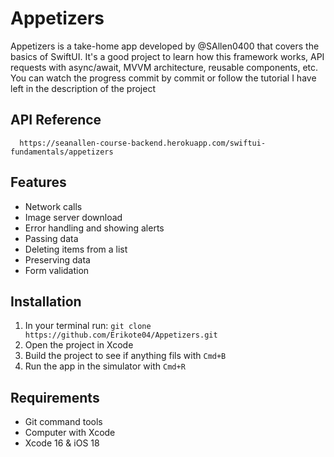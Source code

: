 
# Appetizers

Appetizers is a take-home app developed by @SAllen0400 that covers the basics of SwiftUI. It's a good project to learn how this framework works, API requests with async/await, MVVM architecture, reusable components, etc. You can watch the progress commit by commit or follow the tutorial I have left in the description of the project

## API Reference

```http
  https://seanallen-course-backend.herokuapp.com/swiftui-fundamentals/appetizers
```
## Features

- Network calls
- Image server download
- Error handling and showing alerts
- Passing data
- Deleting items from a list
- Preserving data
- Form validation

## Installation

1. In your terminal run: `git clone https://github.com/Erikote04/Appetizers.git`
2. Open the project in Xcode
3. Build the project to see if anything fils with `Cmd+B`
4. Run the app in the simulator with `Cmd+R`
    
## Requirements

- Git command tools
- Computer with Xcode
- Xcode 16 & iOS 18
